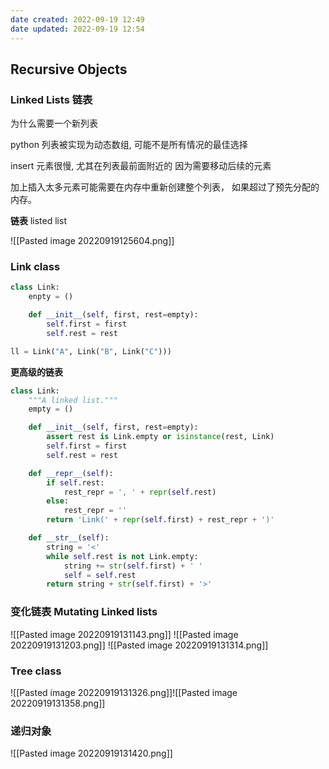 ```yaml
---
date created: 2022-09-19 12:49
date updated: 2022-09-19 12:54
---
```


## Recursive Objects

### Linked Lists 链表

为什么需要一个新列表

python 列表被实现为动态数组, 可能不是所有情况的最佳选择

insert 元素很慢, 尤其在列表最前面附近的 因为需要移动后续的元素

加上插入太多元素可能需要在内存中重新创建整个列表， 如果超过了预先分配的内存。

**链表** listed list

![[Pasted image 20220919125604.png]]

### Link class

```python
class Link:
	enpty = ()

	def __init__(self, first, rest=empty):
		self.first = first
		self.rest = rest

ll = Link("A", Link("B", Link("C")))
```

**更高级的链表**

```python
class Link:
    """A linked list."""
    empty = ()

    def __init__(self, first, rest=empty):
        assert rest is Link.empty or isinstance(rest, Link)
        self.first = first
        self.rest = rest

    def __repr__(self):
        if self.rest:
            rest_repr = ', ' + repr(self.rest)
        else:
            rest_repr = ''
        return 'Link(' + repr(self.first) + rest_repr + ')'

    def __str__(self):
        string = '<'
        while self.rest is not Link.empty:
            string += str(self.first) + ' '
            self = self.rest
        return string + str(self.first) + '>'
```

### 变化链表 Mutating Linked lists
![[Pasted image 20220919131143.png]]
![[Pasted image 20220919131203.png]]
![[Pasted image 20220919131314.png]]

### Tree class
![[Pasted image 20220919131326.png]]![[Pasted image 20220919131358.png]]

### 递归对象
![[Pasted image 20220919131420.png]]